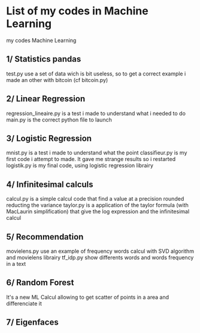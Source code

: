 # List of my codes in Machine Learning

my codes Machine Learning

## 1/ Statistics pandas

test.py use a set of data wich is bit useless, so to get a correct example i made an other with bitcoin (cf bitcoin.py)

## 2/ Linear Regression

regression_lineaire.py is a test i made to understand what i needed to do
main.py is the correct python file to launch

## 3/ Logistic Regression

mnist.py is a test i made to understand what the point
classifieur.py is my first code i attempt to made. It gave me strange results so i restarted
logistik.py is my final code, using logistic regression librairy

## 4/ Infinitesimal calculs

calcul.py is a simple calcul code that find a value at a precision rounded reducting the variance
taylor.py is a application of the taylor formula (with MacLaurin simplification) that give the log expression and the infinitesimal calcul

## 5/ Recommendation

movielens.py use an example of frequency words calcul with SVD algorithm and movielens librairy
tf_idp.py show differents words and words frequency in a text

## 6/ Random Forest

It's a new ML Calcul allowing to get scatter of points in a area and differenciate it

## 7/ Eigenfaces
